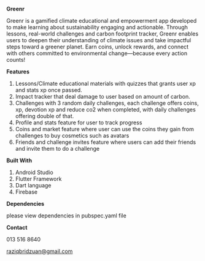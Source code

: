 **Greenr**

Greenr is a gamified climate educational and empowerment app developed to make learning about sustainability engaging and actionable. Through lessons, real-world challenges and carbon footprint tracker, Greenr enables users to deepen their understanding of climate issues and take impactful steps toward a greener planet. Earn coins, unlock rewards, and connect with others committed to environmental change—because every action counts!

**Features**

1. Lessons/Climate educational materials with quizzes that grants user xp and stats xp once passed.
2. Impact tracker that deal damage to user based on amount of carbon.
3. Challenges with 3 random daily challenges, each challenge offers coins, xp, devotion xp and reduce co2 when completed, with daily challenges offering double of that.
4. Profile and stats feature for user to track progress
5. Coins and market feature where user can use the coins they gain from challenges to buy cosmetics such as avatars
6. Friends and challenge invites feature where users can add their friends and invite them to do a challenge


**Built With**

1. Android Studio 
2. Flutter Framework
3. Dart language
4. Firebase


**Dependencies**

please view dependencies in pubspec.yaml file


**Contact**

013 516 8640

raziqbridzuan@gmail.com
